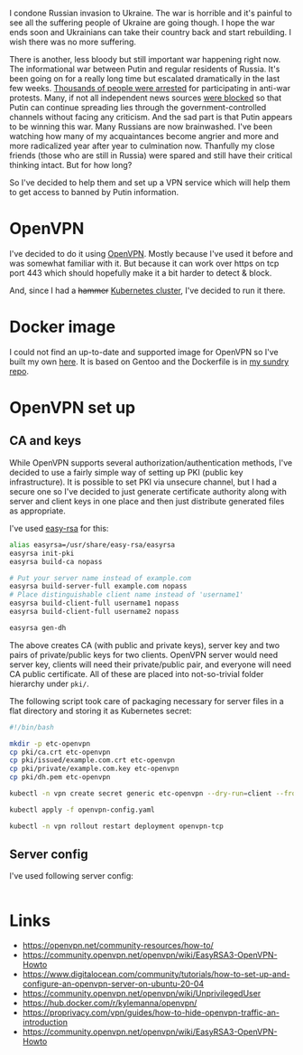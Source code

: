 I condone Russian invasion to Ukraine. The war is horrible and it's painful to see all the suffering people of Ukraine are going though. I hope the war ends soon and Ukrainians can take their country back and start rebuilding. I wish there was no more suffering.

There is another, less bloody but still important war happening right now. The informational war between Putin and regular residents of Russia. It's been going on for a really long time but escalated dramatically in the last few weeks. [Thousands of people were arrested](https://www.bbc.com/news/world-europe-60640204) for participating in anti-war protests. Many, if not all independent news sources [were blocked](https://www.nytimes.com/2022/03/07/technology/russia-ukraine-internet-isolation.html) so that Putin can continue spreading lies through the government-controlled channels without facing any criticism. And the sad part is that Putin appears to be winning this war. Many Russians are now brainwashed. I've been watching how many of my acquaintances become angrier and more and more radicalized year after year to culmination now. Thanfully my close friends (those who are still in Russia) were spared and still have their critical thinking intact. But for how long?

So I've decided to help them and set up a VPN service which will help them to get access to banned by Putin information.

<!-- TEASER_END -->

# OpenVPN

I've decided to do it using [OpenVPN](https://openvpn.net/). Mostly because I've used it before and was somewhat familiar with it. But because it can work over https on tcp port 443 which should hopefully make it a bit harder to detect & block.

And, since I had a ~~hammer~~ [Kubernetes cluster](/en/posts/2020/setting-up-single-node-kubernetes-cluster/), I've decided to run it there.

# Docker image

I could not find an up-to-date and supported image for OpenVPN so I've built my own [here](https://hub.docker.com/r/vrusinov/openvpn). It is based on Gentoo and the Dockerfile is in [my sundry repo](https://github.com/google/copr-sundry/blob/master/docker/openvpn/Dockerfile).

# OpenVPN set up

## CA and keys

While OpenVPN supports several authorization/authentication methods, I've decided to use a fairly simple way of setting up PKI (public key infrastructure). It is possible to set PKI via unsecure channel, but I had a secure one so I've decided to just generate certificate authority along with server and client keys in one place and then just distribute generated files as appropriate.

I've used [easy-rsa](https://github.com/OpenVPN/easy-rsa) for this:

```sh
alias easyrsa=/usr/share/easy-rsa/easyrsa
easyrsa init-pki
easyrsa build-ca nopass

# Put your server name instead of example.com
easyrsa build-server-full example.com nopass
# Place distinguishable client name instead of 'username1'
easyrsa build-client-full username1 nopass
easyrsa build-client-full username2 nopass

easyrsa gen-dh
```

The above creates CA (with public and private keys), server key and two pairs of private/public keys for two clients. OpenVPN server would need server key, clients will need their private/public pair, and everyone will need CA public certificate. All of these are placed into not-so-trivial folder hierarchy under `pki/`.

The following script took care of packaging necessary for server files in a flat directory and storing it as Kubernetes secret:

```sh
#!/bin/bash

mkdir -p etc-openvpn
cp pki/ca.crt etc-openvpn
cp pki/issued/example.com.crt etc-openvpn
cp pki/private/example.com.key etc-openvpn
cp pki/dh.pem etc-openvpn

kubectl -n vpn create secret generic etc-openvpn --dry-run=client --from-file=etc-openvpn -o yaml > openvpn-config.yaml

kubectl apply -f openvpn-config.yaml

kubectl -n vpn rollout restart deployment openvpn-tcp
```

## Server config

I've used following server config:

```

```

# Links

* https://openvpn.net/community-resources/how-to/
* https://community.openvpn.net/openvpn/wiki/EasyRSA3-OpenVPN-Howto
* https://www.digitalocean.com/community/tutorials/how-to-set-up-and-configure-an-openvpn-server-on-ubuntu-20-04
* https://community.openvpn.net/openvpn/wiki/UnprivilegedUser
* https://hub.docker.com/r/kylemanna/openvpn/
* https://proprivacy.com/vpn/guides/how-to-hide-openvpn-traffic-an-introduction
* https://community.openvpn.net/openvpn/wiki/EasyRSA3-OpenVPN-Howto